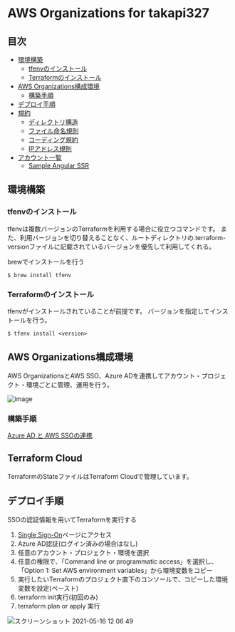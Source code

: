 # AWS Organizations for takapi327

## 目次

- [環境構築](https://github.com/takapi327/terraform/tree/feature/2021-05-Create-takapi327-account-in-terraform#%E7%92%B0%E5%A2%83%E6%A7%8B%E7%AF%89)
  - [tfenvのインストール](https://github.com/takapi327/terraform/tree/feature/2021-05-Create-takapi327-account-in-terraform#tfenv%E3%81%AE%E3%82%A4%E3%83%B3%E3%82%B9%E3%83%88%E3%83%BC%E3%83%AB)
  - [Terraformのインストール](https://github.com/takapi327/terraform/tree/feature/2021-05-Create-takapi327-account-in-terraform#terraform%E3%81%AE%E3%82%A4%E3%83%B3%E3%82%B9%E3%83%88%E3%83%BC%E3%83%AB)
- [AWS Organizations構成環境](https://github.com/takapi327/terraform/tree/feature/2021-05-Create-takapi327-account-in-terraform#aws-organizations%E6%A7%8B%E6%88%90%E7%92%B0%E5%A2%83)
  - [構築手順](https://github.com/takapi327/terraform/tree/feature/2021-05-Create-takapi327-account-in-terraform#%E6%A7%8B%E7%AF%89%E6%89%8B%E9%A0%86)
- [デプロイ手順](https://github.com/takapi327/terraform/tree/feature/2021-05-Create-takapi327-account-in-terraform#%E3%83%87%E3%83%97%E3%83%AD%E3%82%A4%E6%89%8B%E9%A0%86)
- [規約](https://github.com/takapi327/terraform/tree/feature/2021-05-Create-takapi327-account-in-terraform#%E8%A6%8F%E7%B4%84)
  - [ディレクトリ構造](https://github.com/takapi327/terraform/tree/feature/2021-05-Create-takapi327-account-in-terraform#%E3%83%87%E3%82%A3%E3%83%AC%E3%82%AF%E3%83%88%E3%83%AA%E6%A7%8B%E9%80%A0)
  - [ファイル命名規則](https://github.com/takapi327/terraform/tree/feature/2021-05-Create-takapi327-account-in-terraform#%E3%83%95%E3%82%A1%E3%82%A4%E3%83%AB%E5%91%BD%E5%90%8D%E8%A6%8F%E5%89%87)
  - [コーディング規約](https://github.com/takapi327/terraform/tree/feature/2021-05-Create-takapi327-account-in-terraform#%E3%82%B3%E3%83%BC%E3%83%87%E3%82%A3%E3%83%B3%E3%82%B0%E8%A6%8F%E7%B4%84)
  - [IPアドレス規則](https://github.com/takapi327/terraform/tree/feature/2021-05-Create-takapi327-account-in-terraform#ip%E3%82%A2%E3%83%89%E3%83%AC%E3%82%B9%E8%A6%8F%E5%89%87)
- [アカウント一覧](https://github.com/takapi327/terraform/tree/feature/2021-05-Create-takapi327-account-in-terraform#%E3%82%A2%E3%82%AB%E3%82%A6%E3%83%B3%E3%83%88%E4%B8%80%E8%A6%A7)
  - [Sample Angular SSR](https://github.com/takapi327/terraform/tree/feature/2021-05-Create-takapi327-account-in-terraform#sample-angular-ssr)

## 環境構築

### tfenvのインストール

tfenvは複数バージョンのTerraformを利用する場合に役立つコマンドです。
また、利用バージョンを切り替えることなく、ルートディレクトリの.terraform-versionファイルに記載されているバージョンを優先して利用してくれる。

brewでインストールを行う
```
$ brew install tfenv
```

### Terraformのインストール

tfenvがインストールされていることが前提です。
バージョンを指定してインストールを行う。

```
$ tfenv install <version>
```

## AWS Organizations構成環境

AWS OrganizationsとAWS SSO、Azure ADを連携してアカウント・プロジェクト・環境ごとに管理、運用を行う。

![image](https://user-images.githubusercontent.com/57429437/118384012-ec616c00-b63d-11eb-9691-39248b84eba2.png)

### 構築手順

[Azure AD と AWS SSOの連携](https://fu3ak1.hatenablog.com/entry/2020/12/20/000622)

## Terraform Cloud

TerraformのStateファイルはTerraform Cloudで管理しています。

## デプロイ手順

SSOの認証情報を用いてTerraformを実行する

1. [Single Sign-On](https://d-95671f160a.awsapps.com/start#/)ページにアクセス
2. Azure AD認証(ログイン済みの場合はなし)
3. 任意のアカウント・プロジェクト・環境を選択
4. 任意の権限で、「Command line or programmatic access」を選択し、「Option 1: Set AWS environment variables」から環境変数をコピー
5. 実行したいTerraformのプロジェクト直下のコンソールで、コピーした環境変数を設定(ペースト)
6. terraform init実行(初回のみ)
7. terraform plan or apply 実行

![スクリーンショット 2021-05-16 12 06 49](https://user-images.githubusercontent.com/57429437/118384205-339c2c80-b63f-11eb-9601-7ec5492382e7.png)
